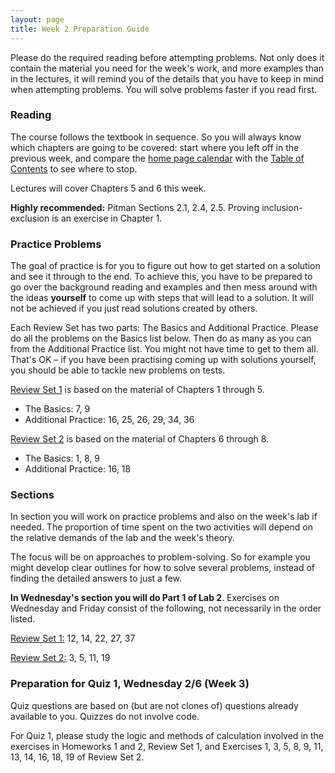 ```yaml
---
layout: page
title: Week 2 Preparation Guide
---
```


Please do the required reading before attempting problems. Not only does it contain the material you need for the week's work, and more examples than in the lectures, it will remind you of the details that you have to keep in mind when attempting problems. You will solve problems faster if you read first.

### Reading ###
The course follows the textbook in sequence. So you will always know which chapters are going to be covered: start where you left off in the previous week, and compare the [home page calendar](http://prob140.org/) with the [Table of Contents](http://prob140.org/textbook/chapters/README) to see where to stop.

Lectures will cover Chapters 5 and 6 this week.

**Highly recommended:** Pitman Sections 2.1, 2.4, 2.5. Proving inclusion-exclusion is an exercise in Chapter 1.

### Practice Problems ###
The goal of practice is for you to figure out how to get started on a solution and see it through to the end. To achieve this, you have to be prepared to go over the background reading and examples and then mess around with the ideas **yourself** to come up with steps that will lead to a solution. It will not be achieved if you just read solutions created by others.

Each Review Set has two parts: The Basics and Additional Practice. Please do all the problems on the Basics list below. Then do as many as you can from the Additional Practice list. You might not have time to get to them all. That's OK – if you have been practising coming up with solutions yourself, you should be able to tackle new problems on tests. 

[Review Set 1](http://prob140.org/textbook/chapters/Chapter_05/05_Review_Problems_Set_1) is based on the material of Chapters 1 through 5. 
- The Basics: 7, 9
- Additional Practice: 16, 25, 26, 29, 34, 36

[Review Set 2](http://prob140.org/textbook/chapters/Chapter_08/04_Review_Problems_Set_2) is based on the material of Chapters 6 through 8.
- The Basics: 1, 8, 9
- Additional Practice: 16, 18


### Sections ###
In section you will work on practice problems and also on the week's lab if needed. The proportion of time spent on the two activities will depend on the relative demands of the lab and the week's theory.

The focus will be on approaches to problem-solving. So for example you might develop clear outlines for how to solve several problems, instead of finding the detailed answers to just a few.

**In Wednesday's section you will do Part 1 of Lab 2**. Exercises on Wednesday and Friday consist of the following, not necessarily in the order listed.

[Review Set 1:](http://prob140.org/textbook/chapters/Chapter_05/05_Review_Problems_Set_1) 12, 14, 22, 27, 37

[Review Set 2:](http://prob140.org/textbook/chapters/Chapter_08/04_Review_Problems_Set_2) 3, 5, 11, 19

### Preparation for Quiz 1, Wednesday 2/6 (Week 3) ###
Quiz questions are based on (but are not clones of) questions already available to you. Quizzes do not involve code.

For Quiz 1, please study the logic and methods of calculation involved in the exercises in Homeworks 1 and 2, Review Set 1, and Exercises 1, 3, 5, 8, 9, 11, 13, 14, 16, 18, 19 of Review Set 2.